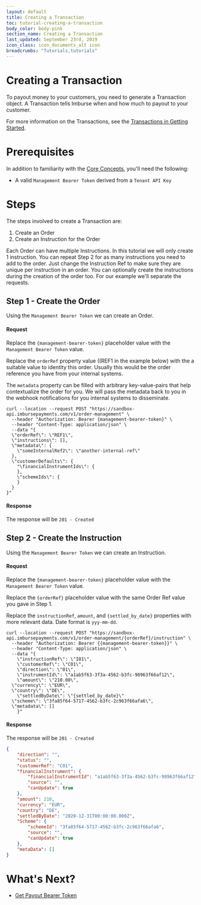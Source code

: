 ```yaml
---
layout: default
title: Creating a Transaction
toc: tutorial-creating-a-transaction
body_color: body-pink
section_name: Creating a Transaction
last_updated: September 23rd, 2019
icon_class: icon_documents_alt icon
breadcrumbs: "Tutorials,tutorials"
---
```

# Creating a Transaction
To payout money to your customers, you need to generate a Transaction object. A Transaction tells Imburse when and how much to payout to your customer.

For more information on the Transactions, see the [Transactions in Getting Started](/pages/getting-started/transactions).

# Prerequisites
In addition to familiarity with the [Core Concepts](/pages/guides/core-concepts), you'll need the following:
- A valid `Management Bearer Token` derived from a `Tenant API Key`

# Steps
The steps involved to create a Transaction are:

1. Create an Order
2. Create an Instruction for the Order

Each Order can have multiple Instructions. In this tutorial we will only create 1 instruction. You can repeat Step 2 for as many instructions you need to add to the order. Just change the Instruction Ref to make sure they are unique per instruction in an order. You can optionally create the instructions during the creation of the order too. For our example we'll separate the requests.


## Step 1 - Create the Order
Using the `Management Bearer Token` we can create an Order.

#### Request
Replace the `{management-bearer-token}` placeholder value with the `Management Bearer Token` value.

Replace the `orderRef` property value ((REF1 in the example below) with the a suitable value to identity this order. Usually this would be the order reference you have from your internal systems.

The `metadata` property can be filled with arbitrary key-value-pairs that help contextualize the order for you. We will pass the metadata back to you in the webhook notifications for you internal systems to disseminate.


```curl
curl --location --request POST "https://sandbox-api.imbursepayments.com/v1/order-management" \
  --header "Authorization: Bearer {management-bearer-token}" \
  --header "Content-Type: application/json" \
  --data "{
  \"orderRef\": \"REF1\",
  \"instructions\": [],
  \"metadata\": {
    \"someInternalRef2\": \"another-internal-ref\"
  },
  \"customerDefaults\": {
    "\financialInstrumentIds\": {
    },
    \"schemeIds\": {
    }
  }
}"
```

#### Response
The response will be `201 - Created`

## Step 2 - Create the Instruction
Using the `Management Bearer Token` we can create an Instruction.

#### Request
Replace the `{management-bearer-token}` placeholder value with the `Management Bearer Token` value.

Replace the `{orderRef}` placeholder value with the same Order Ref value you gave in Step 1.

Replace the `instructionRef`, `amount`, and `{settled_by_date}` properties with more relevant data. Date format is `yyy-mm-dd`.

```curl
curl --location --request POST "https://sandbox-api.imbursepayments.com/v1/order-management/{orderRef}/instruction" \
  --header "Authorization: Bearer {{management-bearer-token}}" \
  --header "Content-Type: application/json" \
  --data "{
	\"instructionRef\": \"I01\",
	\"customerRef\": \"C01\",
	\"direction\": \"01\",
	\"instrumentId\": \"a1ab5f63-3f3a-4562-b3fc-98963f66af12\",
	\"amount\": \"210.00\",
  \"currency\": \"EUR\",
  \"country\": \"DE\",
	\"settledByDate\": \"{settled_by_date}\"
  \"scheme\": \"3fa85f64-5717-4562-b3fc-2c963f66afa6\",
  \"metadata\": []
    }"
```

#### Response
The response will be `201 - Created`

```json
{
    "direction": "",
    "status": "",
    "customerRef": "C01",
    "financialInstrument": {
        "financialInstrumentId": "a1ab5f63-3f3a-4562-b3fc-98963f66af12",
        "source": "",
        "canUpdate": true
    },
    "amount": 210,
    "currency": "EUR",
    "country": "DE",
    "settledByDate": "2020-12-31T00:00:00.000Z",
    "Scheme": {
        "schemeId": "3fa85f64-5717-4562-b3fc-2c963f66afa6",
        "source": "",
        "canUpdate": true
    },
    "metaData": []
}
```

# What's Next?
- [Get Payout Bearer Token](/pages/tutorials/get-payout-bearer-token)





